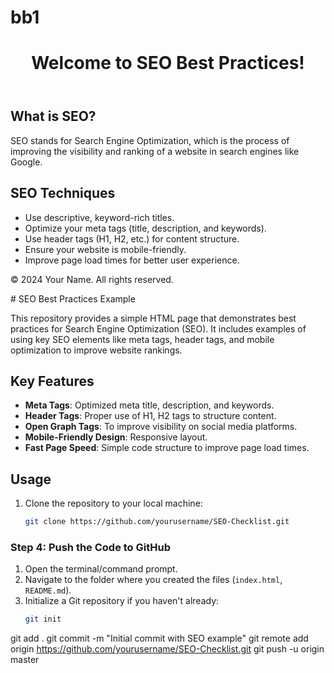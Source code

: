# bb1<!DOCTYPE html>
<html lang="en">
<head>
    <meta charset="UTF-8">
    <meta name="viewport" content="width=device-width, initial-scale=1.0">
    <meta name="description" content="Learn SEO best practices to optimize your website for search engines.">
    <meta name="keywords" content="SEO, Search Engine Optimization, Website Optimization, HTML SEO">
    <meta name="author" content="Your Name">
    <title>SEO Best Practices - Example Page</title>
    <!-- Open Graph Meta Tags for social media -->
    <meta property="og:title" content="SEO Best Practices">
    <meta property="og:description" content="An example webpage demonstrating SEO techniques.">
    <meta property="og:image" content="seo-image.jpg">
    <meta property="og:url" content="https://github.com/yourusername/SEO-Checklist">
    <link rel="canonical" href="https://github.com/yourusername/SEO-Checklist">
    <link rel="stylesheet" href="styles.css"> <!-- External CSS file (if any) -->
</head>
<body>
    <header>
        <h1>Welcome to SEO Best Practices!</h1>
    </header>
    <main>
        <section>
            <h2>What is SEO?</h2>
            <p>SEO stands for Search Engine Optimization, which is the process of improving the visibility and ranking of a website in search engines like Google.</p>
        </section>
        <section>
            <h2>SEO Techniques</h2>
            <ul>
                <li>Use descriptive, keyword-rich titles.</li>
                <li>Optimize your meta tags (title, description, and keywords).</li>
                <li>Use header tags (H1, H2, etc.) for content structure.</li>
                <li>Ensure your website is mobile-friendly.</li>
                <li>Improve page load times for better user experience.</li>
            </ul>
        </section>
    </main>
    <footer>
        <p>&copy; 2024 Your Name. All rights reserved.</p>
    </footer>
</body>
</html>
# SEO Best Practices Example

This repository provides a simple HTML page that demonstrates best practices for Search Engine Optimization (SEO). It includes examples of using key SEO elements like meta tags, header tags, and mobile optimization to improve website rankings.

## Key Features

- **Meta Tags**: Optimized meta title, description, and keywords.
- **Header Tags**: Proper use of H1, H2 tags to structure content.
- **Open Graph Tags**: To improve visibility on social media platforms.
- **Mobile-Friendly Design**: Responsive layout.
- **Fast Page Speed**: Simple code structure to improve page load times.

## Usage

1. Clone the repository to your local machine:
   ```bash
   git clone https://github.com/yourusername/SEO-Checklist.git

### Step 4: Push the Code to GitHub
1. Open the terminal/command prompt.
2. Navigate to the folder where you created the files (`index.html`, `README.md`).
3. Initialize a Git repository if you haven't already:
   ```bash
   git init
git add .
git commit -m "Initial commit with SEO example"
git remote add origin https://github.com/yourusername/SEO-Checklist.git
git push -u origin master
